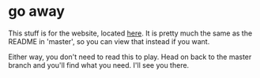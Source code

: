 # go away

This stuff is for the website, located [here](https://drewssite.top/jump-the-volcano). It is pretty much the same as the README in 'master', so you can view that instead if you want.

Either way, you don't need to read this to play. Head on back  to the master branch and you'll find what you need. I'll see you there.
